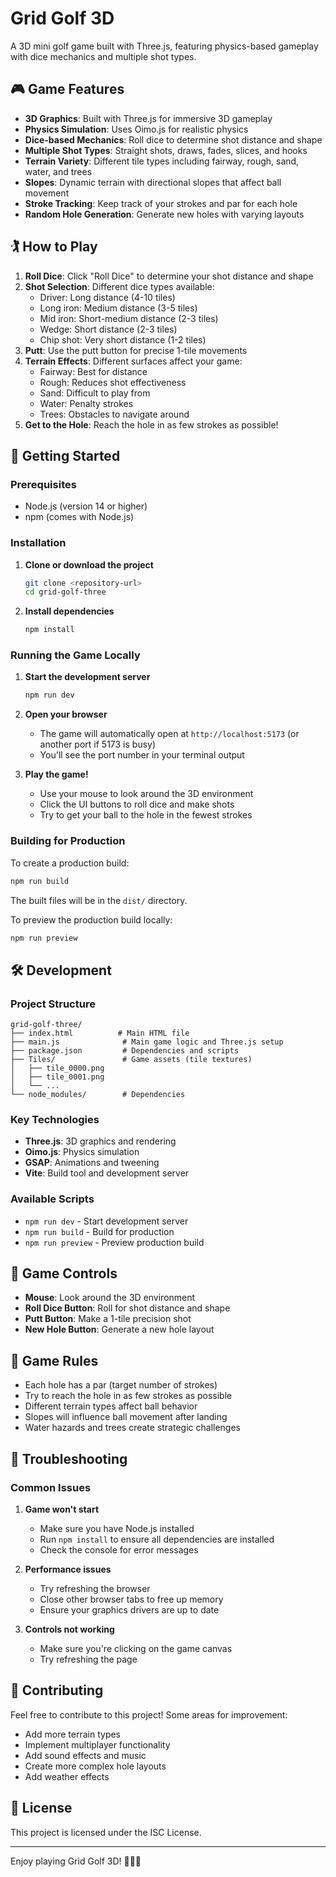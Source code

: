 # Grid Golf 3D

A 3D mini golf game built with Three.js, featuring physics-based gameplay with dice mechanics and multiple shot types.

## 🎮 Game Features

- **3D Graphics**: Built with Three.js for immersive 3D gameplay
- **Physics Simulation**: Uses Oimo.js for realistic physics
- **Dice-based Mechanics**: Roll dice to determine shot distance and shape
- **Multiple Shot Types**: Straight shots, draws, fades, slices, and hooks
- **Terrain Variety**: Different tile types including fairway, rough, sand, water, and trees
- **Slopes**: Dynamic terrain with directional slopes that affect ball movement
- **Stroke Tracking**: Keep track of your strokes and par for each hole
- **Random Hole Generation**: Generate new holes with varying layouts

## 🏌️ How to Play

1. **Roll Dice**: Click "Roll Dice" to determine your shot distance and shape
2. **Shot Selection**: Different dice types available:
   - Driver: Long distance (4-10 tiles)
   - Long iron: Medium distance (3-5 tiles)
   - Mid iron: Short-medium distance (2-3 tiles)
   - Wedge: Short distance (2-3 tiles)
   - Chip shot: Very short distance (1-2 tiles)
3. **Putt**: Use the putt button for precise 1-tile movements
4. **Terrain Effects**: Different surfaces affect your game:
   - Fairway: Best for distance
   - Rough: Reduces shot effectiveness
   - Sand: Difficult to play from
   - Water: Penalty strokes
   - Trees: Obstacles to navigate around
5. **Get to the Hole**: Reach the hole in as few strokes as possible!

## 🚀 Getting Started

### Prerequisites

- Node.js (version 14 or higher)
- npm (comes with Node.js)

### Installation

1. **Clone or download the project**
   ```bash
   git clone <repository-url>
   cd grid-golf-three
   ```

2. **Install dependencies**
   ```bash
   npm install
   ```

### Running the Game Locally

1. **Start the development server**
   ```bash
   npm run dev
   ```

2. **Open your browser**
   - The game will automatically open at `http://localhost:5173` (or another port if 5173 is busy)
   - You'll see the port number in your terminal output

3. **Play the game!**
   - Use your mouse to look around the 3D environment
   - Click the UI buttons to roll dice and make shots
   - Try to get your ball to the hole in the fewest strokes

### Building for Production

To create a production build:

```bash
npm run build
```

The built files will be in the `dist/` directory.

To preview the production build locally:

```bash
npm run preview
```

## 🛠️ Development

### Project Structure

```
grid-golf-three/
├── index.html          # Main HTML file
├── main.js              # Main game logic and Three.js setup
├── package.json         # Dependencies and scripts
├── Tiles/               # Game assets (tile textures)
│   ├── tile_0000.png
│   ├── tile_0001.png
│   └── ...
└── node_modules/        # Dependencies
```

### Key Technologies

- **Three.js**: 3D graphics and rendering
- **Oimo.js**: Physics simulation
- **GSAP**: Animations and tweening
- **Vite**: Build tool and development server

### Available Scripts

- `npm run dev` - Start development server
- `npm run build` - Build for production
- `npm run preview` - Preview production build

## 🎯 Game Controls

- **Mouse**: Look around the 3D environment
- **Roll Dice Button**: Roll for shot distance and shape
- **Putt Button**: Make a 1-tile precision shot
- **New Hole Button**: Generate a new hole layout

## 📝 Game Rules

- Each hole has a par (target number of strokes)
- Try to reach the hole in as few strokes as possible
- Different terrain types affect ball behavior
- Slopes will influence ball movement after landing
- Water hazards and trees create strategic challenges

## 🔧 Troubleshooting

### Common Issues

1. **Game won't start**
   - Make sure you have Node.js installed
   - Run `npm install` to ensure all dependencies are installed
   - Check the console for error messages

2. **Performance issues**
   - Try refreshing the browser
   - Close other browser tabs to free up memory
   - Ensure your graphics drivers are up to date

3. **Controls not working**
   - Make sure you're clicking on the game canvas
   - Try refreshing the page

## 🤝 Contributing

Feel free to contribute to this project! Some areas for improvement:

- Add more terrain types
- Implement multiplayer functionality
- Add sound effects and music
- Create more complex hole layouts
- Add weather effects

## 📄 License

This project is licensed under the ISC License.

---

Enjoy playing Grid Golf 3D! 🏌️‍♂️⛳
